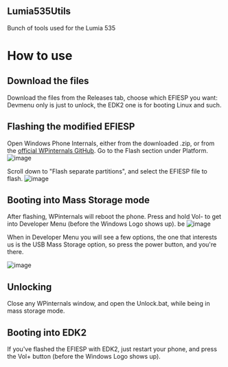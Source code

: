 ## Lumia535Utils
Bunch of tools used for the Lumia 535

# How to use
## Download the files
Download the files from the Releases tab, choose which EFIESP you want: Devmenu only is just to unlock, the EDK2 one is for booting Linux and such.

## Flashing the modified EFIESP
Open Windows Phone Internals, either from the downloaded .zip, or from the [official WPinternals GitHub](https://github.com/ReneLergner/WPinternals).
Go to the Flash section under Platform.
![image](https://github.com/sonic011gamer/Lumia535Utils/blob/main/images/Where_Flash_is.png?raw=true)

Scroll down to "Flash separate partitions", and select the EFIESP file to flash.
![image](https://github.com/sonic011gamer/Lumia535Utils/blob/main/images/Flash.png?raw=true)
## Booting into Mass Storage mode
After flashing, WPinternals will reboot the phone. Press and hold Vol- to get into Developer Menu (before the Windows Logo shows up).
be
![image](https://github.com/sonic011gamer/Lumia535Utils/blob/main/images/DeveloperMenu.jpg?raw=true)

When in Developer Menu you will see a few options, the one that interests us is the USB Mass Storage option, so press the power button, and you're there.

![image](https://github.com/sonic011gamer/Lumia535Utils/blob/main/images/Mass_Storage.jpg?raw=true)

## Unlocking
Close any WPinternals window, and open the Unlock.bat, while being in mass storage mode.

## Booting into EDK2
If you've flashed the EFIESP with EDK2, just restart your phone, and press the Vol+ button (before the Windows Logo shows up).

